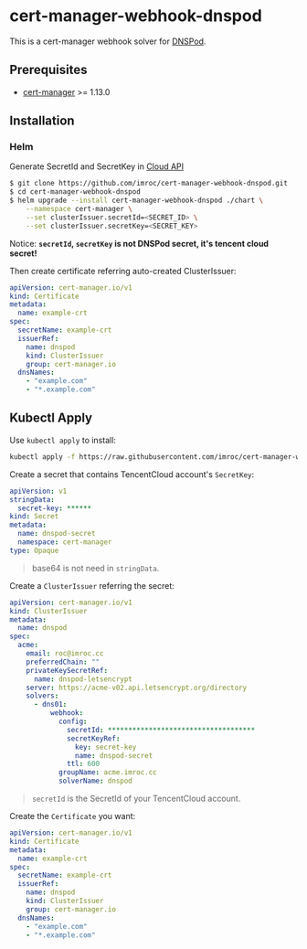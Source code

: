 # cert-manager-webhook-dnspod

This is a cert-manager webhook solver for [DNSPod](https://www.dnspod.cn).

## Prerequisites

* [cert-manager](https://github.com/cert-manager/cert-manager) >= 1.13.0

## Installation

### Helm

Generate SecretId and SecretKey in [Cloud API](https://console.cloud.tencent.com/cam/capi)

```bash
$ git clone https://github.com/imroc/cert-manager-webhook-dnspod.git
$ cd cert-manager-webhook-dnspod
$ helm upgrade --install cert-manager-webhook-dnspod ./chart \
    --namespace cert-manager \
    --set clusterIssuer.secretId=<SECRET_ID> \
    --set clusterIssuer.secretKey=<SECRET_KEY> 
```

Notice: **`secretId`, `secretKey` is not DNSPod secret, it's tencent cloud secret!**

Then create certificate referring auto-created ClusterIssuer:

```yaml
apiVersion: cert-manager.io/v1
kind: Certificate
metadata:
  name: example-crt
spec:
  secretName: example-crt
  issuerRef:
    name: dnspod
    kind: ClusterIssuer
    group: cert-manager.io
  dnsNames:
    - "example.com"
    - "*.example.com"
```

## Kubectl Apply

Use `kubectl apply` to install:

```bash
kubectl apply -f https://raw.githubusercontent.com/imroc/cert-manager-webhook-dnspod/master/bundle.yaml
```

Create a secret that contains TencentCloud account's `SecretKey`:

```yaml
apiVersion: v1
stringData:
  secret-key: ******
kind: Secret
metadata:
  name: dnspod-secret
  namespace: cert-manager
type: Opaque
```

> base64 is not need in `stringData`.

Create a `ClusterIssuer` referring the secret:

```yaml
apiVersion: cert-manager.io/v1
kind: ClusterIssuer
metadata:
  name: dnspod
spec:
  acme:
    email: roc@imroc.cc
    preferredChain: ""
    privateKeySecretRef:
      name: dnspod-letsencrypt
    server: https://acme-v02.api.letsencrypt.org/directory
    solvers:
      - dns01:
          webhook:
            config:
              secretId: ************************************
              secretKeyRef:
                key: secret-key
                name: dnspod-secret
              ttl: 600
            groupName: acme.imroc.cc
            solverName: dnspod
```

> `secretId` is the SecretId of your TencentCloud account.

Create the `Certificate` you want:

```yaml
apiVersion: cert-manager.io/v1
kind: Certificate
metadata:
  name: example-crt
spec:
  secretName: example-crt
  issuerRef:
    name: dnspod
    kind: ClusterIssuer
    group: cert-manager.io
  dnsNames:
    - "example.com"
    - "*.example.com"
```
